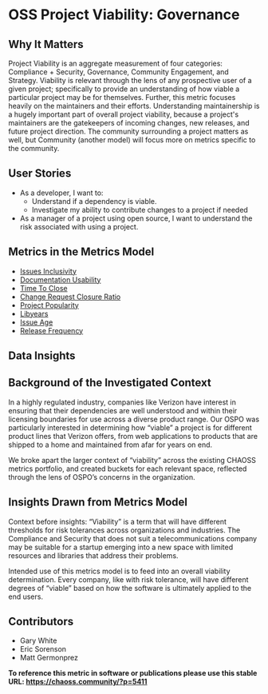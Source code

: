 # OSS Project Viability: Governance

## Why It Matters

Project Viability is an aggregate measurement of four categories: Compliance + Security, Governance, Community Engagement, and Strategy. Viability is relevant through the lens of any prospective user of a given project; specifically to provide an understanding of how viable a particular project may be for themselves. Further, this metric focuses heavily on the maintainers and their efforts. Understanding maintainership is a hugely important part of overall project viability, because a project's maintainers are the gatekeepers of incoming changes, new releases, and future project direction. The community surrounding a project matters as well, but Community (another model) will focus more on metrics specific to the community.

## User Stories

* As a developer, I want to:
    * Understand if a dependency is viable.
    * Investigate my ability to contribute changes to a project if needed
* As a manager of a project using open source, I want to understand the risk associated with using a project.

## Metrics in the Metrics Model

* [Issues Inclusivity](https://chaoss.community/?p=3533)
* [Documentation Usability](https://chaoss.community/?p=3532)
* [Time To Close](https://chaoss.community/?p=3446)
* [Change Request Closure Ratio](https://chaoss.community/?p=4834)
* [Project Popularity](https://chaoss.community/?p=3573)
* [Libyears](https://chaoss.community/?p=3976)
* [Issue Age](https://chaoss.community/?p=3629)
* [Release Frequency](https://chaoss.community/?p=4765)

## Data Insights

## Background of the Investigated Context

In a highly regulated industry, companies like Verizon have interest in ensuring that their dependencies are well understood and within their licensing boundaries for use across a diverse product range. Our OSPO was particularly interested in determining how “viable” a project is for different product lines that Verizon offers, from web applications to products that are shipped to a home and maintained from afar for years on end.

We broke apart the larger context of “viability” across the existing CHAOSS metrics portfolio, and created buckets for each relevant space, reflected through the lens of OSPO’s concerns in the organization. 

## Insights Drawn from Metrics Model

Context before insights: “Viability” is a term that will have different thresholds for risk tolerances across organizations and industries. The Compliance and Security that does not suit a telecommunications company may be suitable for a startup emerging into a new space with limited resources and libraries that address their problems. 

Intended use of this metrics model is to feed into an overall viability determination. Every company, like with risk tolerance, will have different degrees of “viable” based on how the software is ultimately applied to the end users.


## Contributors

- Gary White
- Eric Sorenson
- Matt Germonprez


**To reference this metric in software or publications please use this stable URL: https://chaoss.community/?p=5411**